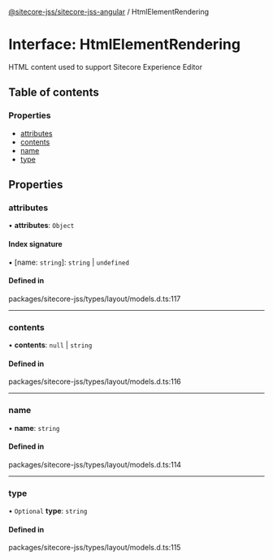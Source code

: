 [@sitecore-jss/sitecore-jss-angular](../README.md) / HtmlElementRendering

# Interface: HtmlElementRendering

HTML content used to support Sitecore Experience Editor

## Table of contents

### Properties

- [attributes](HtmlElementRendering.md#attributes)
- [contents](HtmlElementRendering.md#contents)
- [name](HtmlElementRendering.md#name)
- [type](HtmlElementRendering.md#type)

## Properties

### attributes

• **attributes**: `Object`

#### Index signature

▪ [name: `string`]: `string` \| `undefined`

#### Defined in

packages/sitecore-jss/types/layout/models.d.ts:117

___

### contents

• **contents**: ``null`` \| `string`

#### Defined in

packages/sitecore-jss/types/layout/models.d.ts:116

___

### name

• **name**: `string`

#### Defined in

packages/sitecore-jss/types/layout/models.d.ts:114

___

### type

• `Optional` **type**: `string`

#### Defined in

packages/sitecore-jss/types/layout/models.d.ts:115
